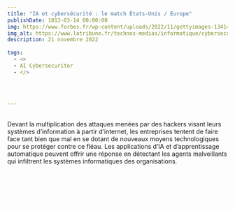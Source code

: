 ```yaml
---
title: "IA et cybersécurité : le match États-Unis / Europe"
publishDate: 1813-03-14 00:00:00
img: https://www.forbes.fr/wp-content/uploads/2022/11/gettyimages-1341411290-1-1536x1024.jpg.webp
img_alt: https://www.latribune.fr/technos-medias/informatique/cybersecurite-pourquoi-les-menaces-sont-plus-elevees-que-jamais-983903.html
description: 21 novembre 2022
  
tags:
  - <>
  -	AI Cybersecuriter
  - </>

 

  
---
```


## 


Devant la multiplication des attaques menées par des hackers visant leurs systèmes d’information à partir d’internet, les entreprises tentent de faire face tant bien que mal en se dotant de nouveaux moyens technologiques pour se protéger contre ce fléau.  Les applications d’IA et d’apprentissage automatique peuvent offrir une réponse en détectant les agents malveillants qui infiltrent les systèmes informatiques des organisations.


<BaseLayout>
<br>
<br>
<br>
<div class="contain-btn-phase1">
 <a class="a-btn" href="https://www.forbes.fr/technologie/cybersecurite-ou-comment-lutter-efficacement-grace-a-lintelligence-artificielle/" data-astro-cid-balv45lp="" data-astro-source-file="C:/Users/kevin/portfolio/src/components/CallToAction.astro" data-astro-source-loc="9:17"> <svg xmlns="http://www.w3.org/2000/svg" width="32" height="32" fill="#ffffff" viewBox="0 0 256 256"><path d="M216,40H40A16,16,0,0,0,24,56V200a16,16,0,0,0,16,16H216a16,16,0,0,0,16-16V56A16,16,0,0,0,216,40Zm0,160H40V56H216V200ZM184,96a8,8,0,0,1-8,8H80a8,8,0,0,1,0-16h96A8,8,0,0,1,184,96Zm0,32a8,8,0,0,1-8,8H80a8,8,0,0,1,0-16h96A8,8,0,0,1,184,128Zm0,32a8,8,0,0,1-8,8H80a8,8,0,0,1,0-16h96A8,8,0,0,1,184,160Z"></path></svg></a>
</div>
 <style>
	.a-btn{
		width:20% !important;
	}
	.contain-btn-phase1{
		display: flex;
		justify-content: center;
	}
 </style>
</BaseLayout>
